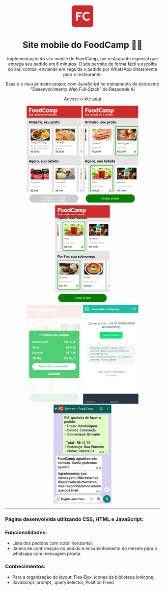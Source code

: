 <h1 align="center">
<br>
  <img src="imagens/Group_18.png" alt="Parrot Card Game" width="70">
<br>
<br>
Site mobile do FoodCamp 🍔🥤
</h1>

<p align="center">Implementação do site mobile do FoodCamp, um restaurante especial que entrega seu pedido em 6 minutos. O site permite de forma fácil a escolha do seu combo, enviando em seguida o pedido por WhatsApp diretamente para o restaurante.</p>

<p align="center">
  Esse é o meu primeiro projeto com JavaScript no treinamento do bootcamp "Desenvolvimento Web Full-Stack" do Responde Aí
</p>

<p align="center">
  Acesse o site <a href="https://julianadfreitas.github.io/Projeto_03_FoodCamp/"> aqui </a>
</p>

<div align="center">
  <img src="imagens/foto1.JPG" alt="demo" height="320">
  <img src="imagens/foto2.JPG" alt="demo" height="320">
  <img src="imagens/foto3.JPG" alt="demo" height="320">
  </div>
<div align="center"><img src="imagens/foto4.JPG" alt="demo" height="320">
  <img src="imagens/foto5.JPG" alt="demo" height="320">
  <img src="imagens/20210411_201524.jpg" alt="demo" height="320">
</div>


<hr />

[//]: # (Add the features of your project here:)
### Página desenvolvida utilizando CSS, HTML e JavaScript.

### Funcionalidades:
- Lista dos pedidos com scroll horizontal;
- Janela de confirmação do pedido e encaminhamento do mesmo para o whatsapp com mensagem pronta.

### Conhecimentos:
- Para a organização do layout: 
 Flex-Box, 
 ícones da biblioteca Ionicons;
- JavaScript: prompt, .querySelector, Position Fixed
